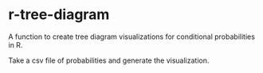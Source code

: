 # r-tree-diagram
A function to create tree diagram visualizations for conditional probabilities in R.

Take a csv file of probabilities and generate the visualization.

